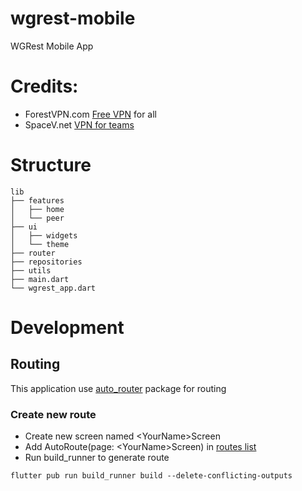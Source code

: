 # wgrest-mobile
WGRest Mobile App

# Credits:

- ForestVPN.com [Free VPN](https://forestvpn.com) for all
- SpaceV.net [VPN for teams](https://spacev.net)

# Structure

```
lib
├── features
│   ├── home
│   └── peer
├── ui
│   ├── widgets
│   └── theme
├── router
├── repositories
├── utils
├── main.dart
└── wgrest_app.dart
```

# Development

## Routing
This application use [auto_router](https://pub.dev/packages/auto_route) package for routing

### Create new route

- Create new screen named \<YourName>Screen
- Add AutoRoute(page: \<YourName>Screen) in [routes list](https://github.com/forestvpn/wgrest-mobile/blob/0996126c0e21260551586402278423b696bbd81c/lib/router/router.dart)
- Run build_runner to generate route 
```
flutter pub run build_runner build --delete-conflicting-outputs
```